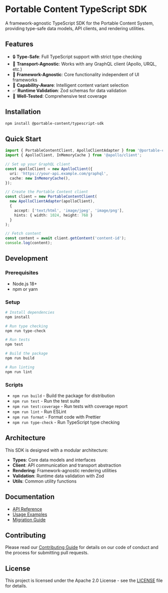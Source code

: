 # Portable Content TypeScript SDK

A framework-agnostic TypeScript SDK for the Portable Content System, providing type-safe data models, API clients, and rendering utilities.

## Features

- 🔒 **Type-Safe**: Full TypeScript support with strict type checking
- 🔄 **Transport-Agnostic**: Works with any GraphQL client (Apollo, URQL, etc.)
- 🎨 **Framework-Agnostic**: Core functionality independent of UI frameworks
- 📱 **Capability-Aware**: Intelligent content variant selection
- ✅ **Runtime Validation**: Zod schemas for data validation
- 🧪 **Well-Tested**: Comprehensive test coverage

## Installation

```bash
npm install @portable-content/typescript-sdk
```

## Quick Start

```typescript
import { PortableContentClient, ApolloClientAdapter } from '@portable-content/typescript-sdk';
import { ApolloClient, InMemoryCache } from '@apollo/client';

// Set up your GraphQL client
const apolloClient = new ApolloClient({
  uri: 'https://your-api.example.com/graphql',
  cache: new InMemoryCache(),
});

// Create the Portable Content client
const client = new PortableContentClient(
  new ApolloClientAdapter(apolloClient),
  {
    accept: ['text/html', 'image/jpeg', 'image/png'],
    hints: { width: 1024, height: 768 }
  }
);

// Fetch content
const content = await client.getContent('content-id');
console.log(content);
```

## Development

### Prerequisites

- Node.js 18+
- npm or yarn

### Setup

```bash
# Install dependencies
npm install

# Run type checking
npm run type-check

# Run tests
npm test

# Build the package
npm run build

# Run linting
npm run lint
```

### Scripts

- `npm run build` - Build the package for distribution
- `npm run test` - Run the test suite
- `npm run test:coverage` - Run tests with coverage report
- `npm run lint` - Run ESLint
- `npm run format` - Format code with Prettier
- `npm run type-check` - Run TypeScript type checking

## Architecture

This SDK is designed with a modular architecture:

- **Types**: Core data models and interfaces
- **Client**: API communication and transport abstraction
- **Rendering**: Framework-agnostic rendering utilities
- **Validation**: Runtime data validation with Zod
- **Utils**: Common utility functions

## Documentation

- [API Reference](./docs/api.md)
- [Usage Examples](./docs/examples.md)
- [Migration Guide](./docs/migration.md)

## Contributing

Please read our [Contributing Guide](./CONTRIBUTING.md) for details on our code of conduct and the process for submitting pull requests.

## License

This project is licensed under the Apache 2.0 License - see the [LICENSE](./LICENSE) file for details.